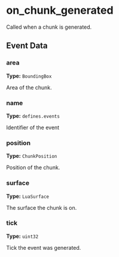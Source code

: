 # on_chunk_generated

Called when a chunk is generated.

## Event Data

### area

**Type:** `BoundingBox`

Area of the chunk.

### name

**Type:** `defines.events`

Identifier of the event

### position

**Type:** `ChunkPosition`

Position of the chunk.

### surface

**Type:** `LuaSurface`

The surface the chunk is on.

### tick

**Type:** `uint32`

Tick the event was generated.

